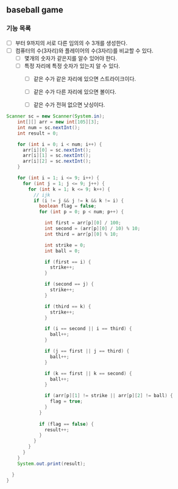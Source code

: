 ## baseball game


### 기능 목록

- [ ] 부터 9까지의 서로 다른 임의의 수 3개를 생성한다.
- [ ] 컴퓨터의 수(3자리)와 플레이어의 수(3자리)를 비교할 수 있다.
    - [ ] 몇개의 숫자가 같은지를 알수 있어야 한다.
    - [ ] 특정 자리에 특정 숫자가 있는지 알 수 있다.
        - [ ] 같은 수가 같은 자리에 있으면 스트라이크이다.
        - [ ] 같은 수가 다른 자리에 있으면 볼이다.
        - [ ] 같은 수가 전혀 없으면 낫싱이다.


```java
Scanner sc = new Scanner(System.in);
    int[][] arr = new int[105][3];
    int num = sc.nextInt();
    int result = 0;

    for (int i = 0; i < num; i++) {
      arr[i][0] = sc.nextInt();
      arr[i][1] = sc.nextInt();
      arr[i][2] = sc.nextInt();
    }

    for (int i = 1; i <= 9; i++) {
      for (int j = 1; j <= 9; j++) {
        for (int k = 1; k <= 9; k++) {
          // ijk
          if (i != j && j != k && k != i) {
            boolean flag = false;
            for (int p = 0; p < num; p++) {

              int first = arr[p][0] / 100;
              int second = (arr[p][0] / 10) % 10;
              int third = arr[p][0] % 10;

              int strike = 0;
              int ball = 0;

              if (first == i) {
                strike++;
              }

              if (second == j) {
                strike++;
              }

              if (third == k) {
                strike++;
              }

              if (i == second || i == third) {
                ball++;
              }

              if (j == first || j == third) {
                ball++;
              }

              if (k == first || k == second) {
                ball++;
              }

              if (arr[p][1] != strike || arr[p][2] != ball) {
                flag = true;
              }
            }
            
            if (flag == false) {
              result++;
            }
          }
        }
      }
    }
    System.out.print(result);

  }
}
```